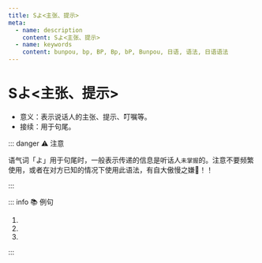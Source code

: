 ```yaml
---
title: Sよ<主张、提示>
meta:
  - name: description
    content: Sよ<主张、提示>
  - name: keywords
    content: bunpou, bp, BP, Bp, bP, Bunpou, 日语, 语法, 日语语法
---
```


# Sよ<主张、提示> <Badge type="tip" text="N5" />

* 意义：表示说话人的主张、提示、叮嘱等。
* 接续：用于句尾。

::: danger :warning: 注意

语气词「よ」用于句尾时，一般表示传递的信息是听话人`未掌握`的。注意不要频繁使用，或者在对方已知的情况下使用此语法，有自大傲慢之嫌😤！！

:::

::: info :books: 例句

1. <grammer-content id='1-4-5-0' sentence="[日本語/にほんご]も[難/むずか]しいです**よ**。" trans='日语也挺难的哟。' />
2. <grammer-content id='1-4-5-1' sentence="[王/おう]さんの[日本語/にほんご]は[本当/ほんとう]に[上手/じょうず]です**よ**。" trans='小王的日语真的很厉害哦~' />
3. <grammer-content id='1-4-5-2' sentence="[今日/きょう]は[月曜日/げつようび]じゃありません。[火曜日/かようび]です**よ**。" trans='今天不是周一哦，今天是周二。' />

:::
